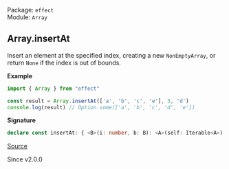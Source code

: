 Package: `effect`<br />
Module: `Array`<br />

## Array.insertAt

Insert an element at the specified index, creating a new `NonEmptyArray`,
or return `None` if the index is out of bounds.

**Example**

```ts
import { Array } from "effect"

const result = Array.insertAt(['a', 'b', 'c', 'e'], 3, 'd')
console.log(result) // Option.some(['a', 'b', 'c', 'd', 'e'])
```

**Signature**

```ts
declare const insertAt: { <B>(i: number, b: B): <A>(self: Iterable<A>) => Option.Option<NonEmptyArray<A | B>>; <A, B>(self: Iterable<A>, i: number, b: B): Option.Option<NonEmptyArray<A | B>>; }
```

[Source](https://github.com/Effect-TS/effect/tree/main/packages/effect/src/Array.ts#L1207)

Since v2.0.0